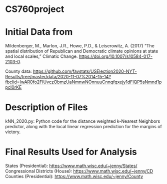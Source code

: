 # CS760project
# Initial Data from 
Mildenberger, M., Marlon, J.R., Howe, P.D., & Leiserowitz, A. (2017) “The spatial distribution of Republican and Democratic climate opinions at state and local scales,” Climatic Change. https://doi.org/10.1007/s10584-017-2103-0.

County data: 
https://github.com/favstats/USElection2020-NYT-Results/tree/master/data/2020-11-07%2014-15-14?fbclid=IwAR0fo2FIUvczObmzUaNmnwNOnnuuCnnqfqxejy1dFlQP5sNmnd1ppcI0rKE

# Description of Files
kNN_2020.py: Python code for the distance weighted k-Nearest Neighbors predictor, along with the local linear regression prediction for the margins of victory. <br />

# Final Results Used for Analysis
States (Presidential): https://www.math.wisc.edu/~jenny/States/ <br />
Congressional Districts (House): https://www.math.wisc.edu/~jenny/CD <br />
Counties (Presidential): https://www.math.wisc.edu/~jenny/County 
